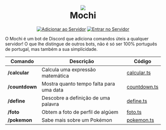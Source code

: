 <h1 align="center">
<img src="https://i.imgur.com/N74BwjO.png">
<br>
Mochi
</h1>
<p align="center">
<a href="https://discord.com/api/oauth2/authorize?client_id=1155666080925241364&permissions=0&scope=bot"><img src="https://img.shields.io/badge/Adicionar_ao_Servidor-5865F2?logo=discord&logoColor=fff" alt="Adicionar ao Servidor"></a>
<a href="https://discord.gg/SNazbqFubs"><img src="https://img.shields.io/badge/Entrar_no_Servidor-5865F2?logo=discord&logoColor=fff" alt="Entrar no Servidor"></a>
</p>

O Mochi é um bot de Discord que adiciona comandos úteis a qualquer servidor! O que lhe distingue de outros bots, não é só ser 100% português de portugal, mas também a sua simplicidade.

|Comando|Descrição|Código|
|-|-|-|
|**/calcular**|Calcula uma expressão matemática|[calcular.ts](https://github.com/bernzrdo/mochi/blob/main/commands/calcular.ts)
|**/countdown**|Mostra quanto tempo falta para uma data|[countdown.ts](https://github.com/bernzrdo/mochi/blob/main/commands/countdown.ts)
|**/define**|Descobre a definição de uma palavra|[define.ts](https://github.com/bernzrdo/mochi/blob/main/commands/define.ts)
|**/foto**|Obtem a foto de perfil de algúem|[foto.ts](https://github.com/bernzrdo/mochi/blob/main/commands/foto.ts)
|**/pokemon**|Sabe mais sobre um Pokémon|[pokemon.ts](https://github.com/bernzrdo/mochi/blob/main/commands/pokemon.ts)